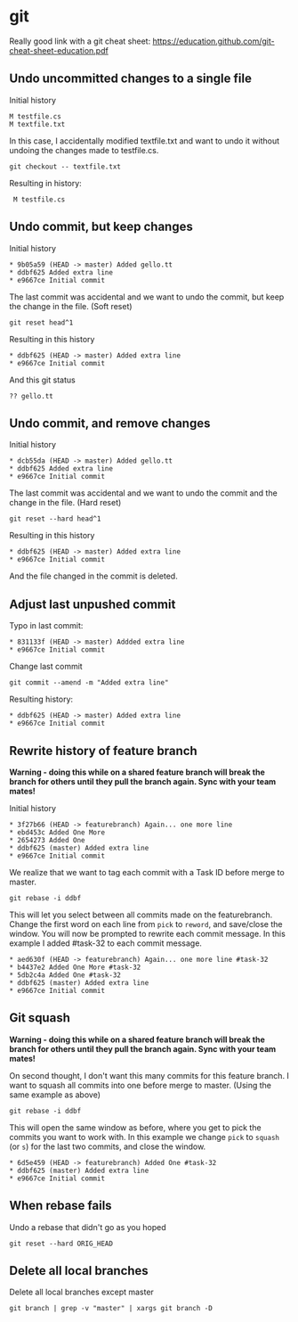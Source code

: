 # git

Really good link with a git cheat sheet:
https://education.github.com/git-cheat-sheet-education.pdf

## Undo uncommitted changes to a single file

Initial history

    M testfile.cs
    M textfile.txt

In this case, I accidentally modified textfile.txt and want to undo it without undoing the changes made to testfile.cs.

    git checkout -- textfile.txt

Resulting in history:

     M testfile.cs

## Undo commit, but keep changes

Initial history

    * 9b05a59 (HEAD -> master) Added gello.tt
    * ddbf625 Added extra line
    * e9667ce Initial commit

The last commit was accidental and we want to undo the commit, but keep the change in the file. (Soft reset)

    git reset head^1

Resulting in this history

    * ddbf625 (HEAD -> master) Added extra line
    * e9667ce Initial commit

And this git status

    ?? gello.tt

## Undo commit, and remove changes

Initial history

    * dcb55da (HEAD -> master) Added gello.tt
    * ddbf625 Added extra line
    * e9667ce Initial commit

The last commit was accidental and we want to undo the commit and the change in the file. (Hard reset)

    git reset --hard head^1

Resulting in this history

    * ddbf625 (HEAD -> master) Added extra line
    * e9667ce Initial commit

And the file changed in the commit is deleted.

## Adjust last unpushed commit

Typo in last commit:

    * 831133f (HEAD -> master) Addded extra line
    * e9667ce Initial commit

Change last commit

    git commit --amend -m "Added extra line"

Resulting history:

    * ddbf625 (HEAD -> master) Added extra line
    * e9667ce Initial commit

## Rewrite history of feature branch

**Warning - doing this while on a shared feature branch will break the branch for others until they pull the branch again. Sync with your team mates!**

Initial history

    * 3f27b66 (HEAD -> featurebranch) Again... one more line
    * ebd453c Added One More
    * 2654273 Added One
    * ddbf625 (master) Added extra line
    * e9667ce Initial commit

We realize that we want to tag each commit with a Task ID before merge to master.

    git rebase -i ddbf

This will let you select between all commits made on the featurebranch. Change the first word on each line from `pick` to `reword`, and save/close the window. You will now be prompted to rewrite each commit message. In this example I added #task-32 to each commit message. 

    * aed630f (HEAD -> featurebranch) Again... one more line #task-32
    * b4437e2 Added One More #task-32
    * 5db2c4a Added One #task-32
    * ddbf625 (master) Added extra line
    * e9667ce Initial commit

## Git squash

**Warning - doing this while on a shared feature branch will break the branch for others until they pull the branch again. Sync with your team mates!**

On second thought, I don't want this many commits for this feature branch. I want to squash all commits into one before merge to master. (Using the same example as above)

    git rebase -i ddbf

This will open the same window as before, where you get to pick the commits you want to work with. In this example we change `pick` to `squash` (or `s`) for the last two commits, and close the window.

    * 6d5e459 (HEAD -> featurebranch) Added One #task-32
    * ddbf625 (master) Added extra line
    * e9667ce Initial commit

## When rebase fails

Undo a rebase that didn't go as you hoped

    git reset --hard ORIG_HEAD

## Delete all local branches

Delete all local branches except master

    git branch | grep -v "master" | xargs git branch -D